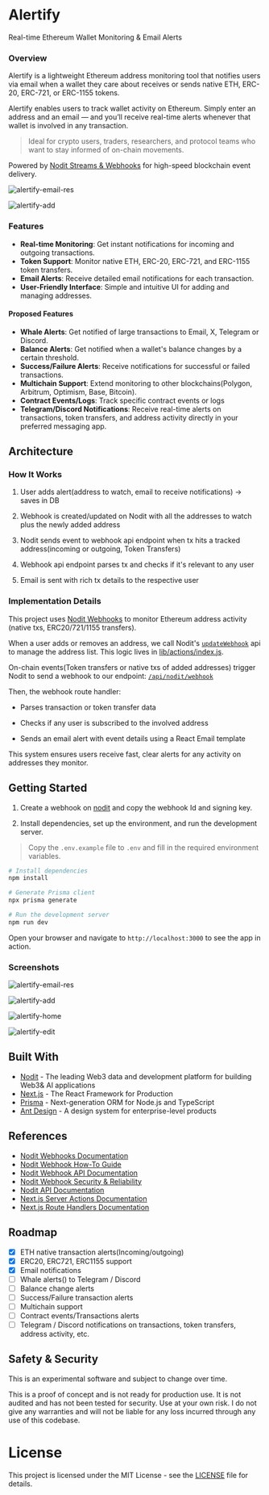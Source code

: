 # Alertify

Real-time Ethereum Wallet Monitoring & Email Alerts

### Overview

Alertify is a lightweight Ethereum address monitoring tool that notifies users via email when a wallet they care about receives or sends native ETH, ERC-20, ERC-721, or ERC-1155 tokens.

Alertify enables users to track wallet activity on Ethereum. Simply enter an address and an email — and you’ll receive real-time alerts whenever that wallet is involved in any transaction.

> Ideal for crypto users, traders, researchers, and protocol teams who want to stay informed of on-chain movements.

Powered by [Nodit Streams & Webhooks](https://nodit.io) for high-speed blockchain event delivery.

![alertify-email-res](https://github.com/user-attachments/assets/c5e59db1-024c-4139-b232-c58e2480318d)

![alertify-add](https://github.com/user-attachments/assets/361e25ca-13b8-4e72-95f4-045f743a1a8c)

### Features

- **Real-time Monitoring**: Get instant notifications for incoming and outgoing transactions.
- **Token Support**: Monitor native ETH, ERC-20, ERC-721, and ERC-1155 token transfers.
- **Email Alerts**: Receive detailed email notifications for each transaction.
- **User-Friendly Interface**: Simple and intuitive UI for adding and managing addresses.

#### Proposed Features

- **Whale Alerts**: Get notified of large transactions to Email, X, Telegram or Discord.
- **Balance Alerts**: Get notified when a wallet's balance changes by a certain threshold.
- **Success/Failure Alerts**: Receive notifications for successful or failed transactions.
- **Multichain Support**: Extend monitoring to other blockchains(Polygon, Arbitrum, Optimism, Base, Bitcoin).
- **Contract Events/Logs**: Track specific contract events or logs
- **Telegram/Discord Notifications**: Receive real-time alerts on transactions, token transfers, and address activity directly in your preferred messaging app.

## Architecture

### How It Works

1. User adds alert(address to watch, email to receive notifications) → saves in DB

2. Webhook is created/updated on Nodit with all the addresses to watch plus the newly added address

3. Nodit sends event to webhook api endpoint when tx hits a tracked address(incoming or outgoing, Token Transfers)

4. Webhook api endpoint parses tx and checks if it's relevant to any user

5. Email is sent with rich tx details to the respective user

### Implementation Details

This project uses [Nodit Webhooks](https://developer.nodit.io/docs/webhook) to monitor Ethereum address activity (native txs, ERC20/721/1155 transfers).

When a user adds or removes an address, we call Nodit's [`updateWebhook`](https://developer.nodit.io/reference/updatewebhook) api to manage the address list. This logic lives in [lib/actions/index.js](lib/actions/index.js#L9-L83).

On-chain events(Token transfers or native txs of added addresses) trigger Nodit to send a webhook to our endpoint:
[`/api/nodit/webhook`](app/api/nodit/webhook/route.js)

Then, the webhook route handler:

- Parses transaction or token transfer data

- Checks if any user is subscribed to the involved address

- Sends an email alert with event details using a React Email template

This system ensures users receive fast, clear alerts for any activity on addresses they monitor.

## Getting Started

1. Create a webhook on [nodit](https://nodit.lambda256.io/webhooks) and copy the webhook Id and signing key.

2. Install dependencies, set up the environment, and run the development server.

> Copy the `.env.example` file to `.env` and fill in the required environment variables.

```bash
# Install dependencies
npm install

# Generate Prisma client
npx prisma generate

# Run the development server
npm run dev
```

Open your browser and navigate to `http://localhost:3000` to see the app in action.

### Screenshots

![alertify-email-res](https://github.com/user-attachments/assets/c5e59db1-024c-4139-b232-c58e2480318d)

![alertify-add](https://github.com/user-attachments/assets/361e25ca-13b8-4e72-95f4-045f743a1a8c)

![alertify-home](https://github.com/user-attachments/assets/82c79825-f13f-4f85-983e-c1e6380dd750)

![alertify-edit](https://github.com/user-attachments/assets/75426d0e-12a8-4152-af9d-1a9032084a62)

## Built With

- [Nodit](https://nodit.io/) - The leading Web3 data and development platform for building Web3& AI applications
- [Next.js](https://nextjs.org/) - The React Framework for Production
- [Prisma](https://www.prisma.io/) - Next-generation ORM for Node.js and TypeScript
- [Ant Design](https://ant.design/) - A design system for enterprise-level products

## References

- [Nodit Webhooks Documentation](https://developer.nodit.io/docs/webhook)
- [Nodit Webhook How-To Guide](https://developer.nodit.io/reference/how-to-use-webhook)
- [Nodit Webhook API Documentation](https://developer.nodit.io/reference/createwebhook)
- [Nodit Webhook Security & Reliability](https://developer.nodit.io/reference/security-reliability)
- [Nodit API Documentation](https://developer.nodit.io/docs/nodit-overview)
- [Next.js Server Actions Documentation](https://nextjs.org/docs/app/building-your-application/data-fetching/server-actions-and-mutations)
- [Next.js Route Handlers Documentation](https://nextjs.org/docs/app/building-your-application/routing/route-handlers)

## Roadmap

- [x] ETH native transaction alerts(Incoming/outgoing)
- [x] ERC20, ERC721, ERC1155 support
- [x] Email notifications
- [ ] Whale alerts() to Telegram / Discord
- [ ] Balance change alerts
- [ ] Success/Failure transaction alerts
- [ ] Multichain support
- [ ] Contract events/Transactions alerts
- [ ] Telegram / Discord notifications on transactions, token transfers, address activity, etc.

## Safety & Security

This is an experimental software and subject to change over time.

This is a proof of concept and is not ready for production use. It is not audited and has not been tested for security. Use at your own risk. I do not give any warranties and will not be liable for any loss incurred through any use of this codebase.

# License

This project is licensed under the MIT License - see the [LICENSE](LICENSE) file for details.
